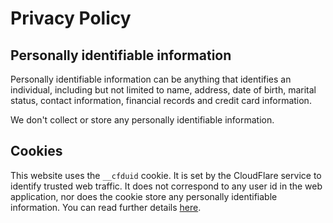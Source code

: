 # Privacy Policy

## Personally identifiable information

Personally identifiable information can be anything that identifies an individual, including but not limited to name, address, date of birth, marital status, contact information, financial records and credit card information.

We don't collect or store any personally identifiable information.

## Cookies

This website uses the `__cfduid` cookie. It is set by the CloudFlare service to identify trusted web traffic. It does not correspond to any user id in the web application, nor does the cookie store any personally identifiable information. You can read further details [here](https://support.cloudflare.com/hc/en-us/articles/200170156-What-does-the-CloudFlare-cfduid-cookie-do-).